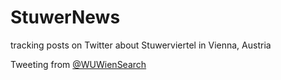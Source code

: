 # StuwerNews
tracking posts on Twitter about Stuwerviertel in Vienna, Austria

Tweeting from [@WUWienSearch](https://twitter.com/WUWienSearch)
